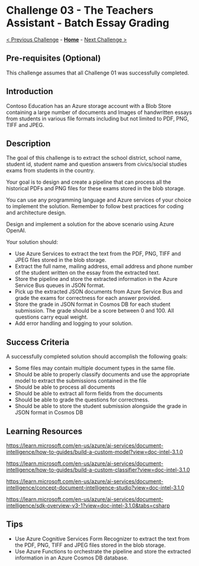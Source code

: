 # Challenge 03 - The Teachers Assistant - Batch Essay Grading

[< Previous Challenge](./Challenge-02.md) - **[Home](../README.md)** - [Next Challenge >](./Challenge-04.md)

## Pre-requisites (Optional)

This challenge assumes that all Challenge 01 was successfully completed.

## Introduction

Contoso Education has an Azure storage account with a Blob Store containing a large number of documents and Images of handwritten essays from students in various file formats including but not limited to PDF, PNG, TIFF and JPEG.

## Description

The goal of this challenge is to extract the school district, school name, student id, student name and question answers from civics/social studies exams from students in the country.

Your goal is to design and create a pipeline that can process all the historical PDFs and PNG files for these exams stored in the blob storage.

You can use any programming language and Azure services of your choice to implement the solution. Remember to follow best practices for coding and architecture design.

Design and implement a solution for the above scenario using Azure OpenAI.

Your solution should:

- Use Azure Services to extract the text from the PDF, PNG, TIFF and JPEG files stored in the blob storage.
- Extract the full name, mailing address, email address and phone number of the student written on the essay from the extracted text.
- Store the pipeline and store the extracted information in the Azure Service Bus queues in JSON format.
- Pick up the extracted JSON documents from Azure Service Bus and grade the exams for correctness for each answer provided.
- Store the grade in JSON format in Cosmos DB for each student submission. The grade should be a score between 0 and 100. All questions carry equal weight.
- Add error handling and logging to your solution.

## Success Criteria

A successfully completed solution should accomplish the following goals:

- Some files may contain multiple document types in the same file.
- Should be able to properly classify documents and use the appropriate model to extract the submissions contained in the file
- Should be able to process all documents
- Should be able to extract all form fields from the documents
- Should be able to grade the questions for correctness.
- Should be able to store the student submission alongside the grade in JSON format in Cosmos DB


## Learning Resources

https://learn.microsoft.com/en-us/azure/ai-services/document-intelligence/how-to-guides/build-a-custom-model?view=doc-intel-3.1.0

https://learn.microsoft.com/en-us/azure/ai-services/document-intelligence/how-to-guides/build-a-custom-classifier?view=doc-intel-3.1.0

https://learn.microsoft.com/en-us/azure/ai-services/document-intelligence/concept-document-intelligence-studio?view=doc-intel-3.1.0

https://learn.microsoft.com/en-us/azure/ai-services/document-intelligence/sdk-overview-v3-1?view=doc-intel-3.1.0&tabs=csharp

## Tips
- Use Azure Cognitive Services Form Recognizer to extract the text from the PDF, PNG, TIFF and JPEG files stored in the blob storage.
- Use Azure Functions to orchestrate the pipeline and store the extracted information in an Azure Cosmos DB database.
